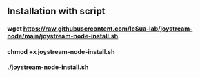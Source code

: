 ## Installation with script
#### wget https://raw.githubusercontent.com/IeSua-lab/joystream-node/main/joystream-node-install.sh  
#### chmod +x joystream-node-install.sh  
#### ./joystream-node-install.sh 

